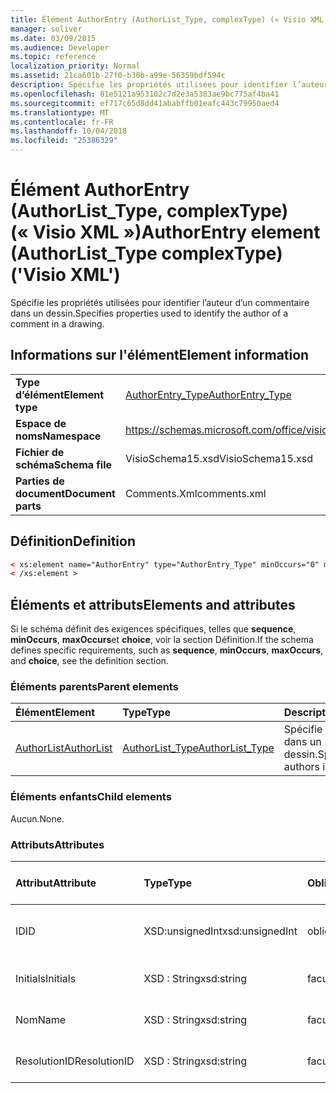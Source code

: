 ```yaml
---
title: Élément AuthorEntry (AuthorList_Type, complexType) (« Visio XML »)
manager: soliver
ms.date: 03/09/2015
ms.audience: Developer
ms.topic: reference
localization_priority: Normal
ms.assetid: 21ca601b-27f0-b30b-a99e-56359bdf594c
description: Spécifie les propriétés utilisées pour identifier l’auteur d’un commentaire dans un dessin.
ms.openlocfilehash: 81e5121a953102c7d2e3a5383ae9bc775af4ba41
ms.sourcegitcommit: ef717c65d8dd41ababffb01eafc443c79950aed4
ms.translationtype: MT
ms.contentlocale: fr-FR
ms.lasthandoff: 10/04/2018
ms.locfileid: "25386329"
---
```

# <a name="authorentry-element-authorlisttype-complextype-visio-xml"></a><span data-ttu-id="22dbf-103">Élément AuthorEntry (AuthorList_Type, complexType) (« Visio XML »)</span><span class="sxs-lookup"><span data-stu-id="22dbf-103">AuthorEntry element (AuthorList_Type complexType) ('Visio XML')</span></span>

<span data-ttu-id="22dbf-104">Spécifie les propriétés utilisées pour identifier l’auteur d’un commentaire dans un dessin.</span><span class="sxs-lookup"><span data-stu-id="22dbf-104">Specifies properties used to identify the author of a comment in a drawing.</span></span>
  
## <a name="element-information"></a><span data-ttu-id="22dbf-105">Informations sur l'élément</span><span class="sxs-lookup"><span data-stu-id="22dbf-105">Element information</span></span>

|||
|:-----|:-----|
|<span data-ttu-id="22dbf-106">**Type d’élément**</span><span class="sxs-lookup"><span data-stu-id="22dbf-106">**Element type**</span></span> <br/> |[<span data-ttu-id="22dbf-107">AuthorEntry_Type</span><span class="sxs-lookup"><span data-stu-id="22dbf-107">AuthorEntry_Type</span></span>](authorentry_type-complextypevisio-xml.md) <br/> |
|<span data-ttu-id="22dbf-108">**Espace de noms**</span><span class="sxs-lookup"><span data-stu-id="22dbf-108">**Namespace**</span></span> <br/> |https://schemas.microsoft.com/office/visio/2012/main  <br/> |
|<span data-ttu-id="22dbf-109">**Fichier de schéma**</span><span class="sxs-lookup"><span data-stu-id="22dbf-109">**Schema file**</span></span> <br/> |<span data-ttu-id="22dbf-110">VisioSchema15.xsd</span><span class="sxs-lookup"><span data-stu-id="22dbf-110">VisioSchema15.xsd</span></span>  <br/> |
|<span data-ttu-id="22dbf-111">**Parties de document**</span><span class="sxs-lookup"><span data-stu-id="22dbf-111">**Document parts**</span></span> <br/> |<span data-ttu-id="22dbf-112">Comments.Xml</span><span class="sxs-lookup"><span data-stu-id="22dbf-112">comments.xml</span></span>  <br/> |
   
## <a name="definition"></a><span data-ttu-id="22dbf-113">Définition</span><span class="sxs-lookup"><span data-stu-id="22dbf-113">Definition</span></span>

```XML
< xs:element name="AuthorEntry" type="AuthorEntry_Type" minOccurs="0" maxOccurs="unbounded" >
< /xs:element >
```

## <a name="elements-and-attributes"></a><span data-ttu-id="22dbf-114">Éléments et attributs</span><span class="sxs-lookup"><span data-stu-id="22dbf-114">Elements and attributes</span></span>

<span data-ttu-id="22dbf-115">Si le schéma définit des exigences spécifiques, telles que **sequence**, **minOccurs**, **maxOccurs**et **choice**, voir la section Définition.</span><span class="sxs-lookup"><span data-stu-id="22dbf-115">If the schema defines specific requirements, such as **sequence**, **minOccurs**, **maxOccurs**, and **choice**, see the definition section.</span></span> 
  
### <a name="parent-elements"></a><span data-ttu-id="22dbf-116">Éléments parents</span><span class="sxs-lookup"><span data-stu-id="22dbf-116">Parent elements</span></span>

|<span data-ttu-id="22dbf-117">**Élément**</span><span class="sxs-lookup"><span data-stu-id="22dbf-117">**Element**</span></span>|<span data-ttu-id="22dbf-118">**Type**</span><span class="sxs-lookup"><span data-stu-id="22dbf-118">**Type**</span></span>|<span data-ttu-id="22dbf-119">**Description**</span><span class="sxs-lookup"><span data-stu-id="22dbf-119">**Description**</span></span>|
|:-----|:-----|:-----|
|[<span data-ttu-id="22dbf-120">AuthorList</span><span class="sxs-lookup"><span data-stu-id="22dbf-120">AuthorList</span></span>](authorlist-element-comments_type-complextypevisio-xml.md) <br/> |[<span data-ttu-id="22dbf-121">AuthorList_Type</span><span class="sxs-lookup"><span data-stu-id="22dbf-121">AuthorList_Type</span></span>](authorlist_type-complextypevisio-xml.md) <br/> |<span data-ttu-id="22dbf-122">Spécifie les auteurs dans un dessin.</span><span class="sxs-lookup"><span data-stu-id="22dbf-122">Specifies the authors in a drawing.</span></span>  <br/> |
   
### <a name="child-elements"></a><span data-ttu-id="22dbf-123">Éléments enfants</span><span class="sxs-lookup"><span data-stu-id="22dbf-123">Child elements</span></span>

<span data-ttu-id="22dbf-124">Aucun.</span><span class="sxs-lookup"><span data-stu-id="22dbf-124">None.</span></span>
  
### <a name="attributes"></a><span data-ttu-id="22dbf-125">Attributs</span><span class="sxs-lookup"><span data-stu-id="22dbf-125">Attributes</span></span>

|<span data-ttu-id="22dbf-126">**Attribut**</span><span class="sxs-lookup"><span data-stu-id="22dbf-126">**Attribute**</span></span>|<span data-ttu-id="22dbf-127">**Type**</span><span class="sxs-lookup"><span data-stu-id="22dbf-127">**Type**</span></span>|<span data-ttu-id="22dbf-128">**Obligatoire**</span><span class="sxs-lookup"><span data-stu-id="22dbf-128">**Required**</span></span>|<span data-ttu-id="22dbf-129">**Description**</span><span class="sxs-lookup"><span data-stu-id="22dbf-129">**Description**</span></span>|<span data-ttu-id="22dbf-130">**Valeurs possibles**</span><span class="sxs-lookup"><span data-stu-id="22dbf-130">**Possible values**</span></span>|
|:-----|:-----|:-----|:-----|:-----|
|<span data-ttu-id="22dbf-131">ID</span><span class="sxs-lookup"><span data-stu-id="22dbf-131">ID</span></span>  <br/> |<span data-ttu-id="22dbf-132">XSD:unsignedInt</span><span class="sxs-lookup"><span data-stu-id="22dbf-132">xsd:unsignedInt</span></span>  <br/> |<span data-ttu-id="22dbf-133">obligatoire</span><span class="sxs-lookup"><span data-stu-id="22dbf-133">required</span></span>  <br/> |<span data-ttu-id="22dbf-134">Une valeur de base 1 qui identifie l’auteur.</span><span class="sxs-lookup"><span data-stu-id="22dbf-134">A one-based value that identifies the author.</span></span>  <br/> |<span data-ttu-id="22dbf-135">Valeurs du type xsd:unsignedInt.</span><span class="sxs-lookup"><span data-stu-id="22dbf-135">Values of the xsd:unsignedInt type.</span></span>  <br/> |
|<span data-ttu-id="22dbf-136">Initials</span><span class="sxs-lookup"><span data-stu-id="22dbf-136">Initials</span></span>  <br/> |<span data-ttu-id="22dbf-137">XSD : String</span><span class="sxs-lookup"><span data-stu-id="22dbf-137">xsd:string</span></span>  <br/> |<span data-ttu-id="22dbf-138">facultatif</span><span class="sxs-lookup"><span data-stu-id="22dbf-138">optional</span></span>  <br/> |<span data-ttu-id="22dbf-139">Initiales de l’auteur.</span><span class="sxs-lookup"><span data-stu-id="22dbf-139">The initials of the author.</span></span>  <br/> |<span data-ttu-id="22dbf-140">Valeurs du type xsd : String.</span><span class="sxs-lookup"><span data-stu-id="22dbf-140">Values of the xsd:string type.</span></span>  <br/> |
|<span data-ttu-id="22dbf-141">Nom</span><span class="sxs-lookup"><span data-stu-id="22dbf-141">Name</span></span>  <br/> |<span data-ttu-id="22dbf-142">XSD : String</span><span class="sxs-lookup"><span data-stu-id="22dbf-142">xsd:string</span></span>  <br/> |<span data-ttu-id="22dbf-143">facultatif</span><span class="sxs-lookup"><span data-stu-id="22dbf-143">optional</span></span>  <br/> |<span data-ttu-id="22dbf-144">Le nom de l’auteur.</span><span class="sxs-lookup"><span data-stu-id="22dbf-144">The name of the author.</span></span>  <br/> |<span data-ttu-id="22dbf-145">Valeurs du type xsd : String.</span><span class="sxs-lookup"><span data-stu-id="22dbf-145">Values of the xsd:string type.</span></span>  <br/> |
|<span data-ttu-id="22dbf-146">ResolutionID</span><span class="sxs-lookup"><span data-stu-id="22dbf-146">ResolutionID</span></span>  <br/> |<span data-ttu-id="22dbf-147">XSD : String</span><span class="sxs-lookup"><span data-stu-id="22dbf-147">xsd:string</span></span>  <br/> |<span data-ttu-id="22dbf-148">facultatif</span><span class="sxs-lookup"><span data-stu-id="22dbf-148">optional</span></span>  <br/> |<span data-ttu-id="22dbf-149">Identificateur unique de l’auteur.</span><span class="sxs-lookup"><span data-stu-id="22dbf-149">A unique identifier for the author.</span></span>  <br/> |<span data-ttu-id="22dbf-150">Valeurs du type xsd : String.</span><span class="sxs-lookup"><span data-stu-id="22dbf-150">Values of the xsd:string type.</span></span>  <br/> |
   

